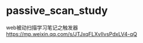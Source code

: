 # passive_scan_study<br>

web被动扫描学习笔记之触发器<br>
https://mp.weixin.qq.com/s/JTJxqFLXvIIvsPdxLV4-qQ<br>
